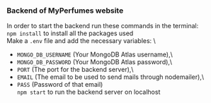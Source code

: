 ### Backend of MyPerfumes website
In order to start the backend run these commands in the terminal:\
`npm install` to install all the packages used\
Make a `.env` file and add the necessary variables: \
 - `MONGO_DB_USERNAME` (Your MongoDB Atlas username),\
 - `MONGO_DB_PASSWORD` (Your MongoDB Atlas password),\
 - `PORT` (The port for the backend server),\
 - `EMAIL` (The email to be used to send mails through nodemailer),\
 - `PASS` (Password of that email)\
`npm start` to run the backend server on localhost 
